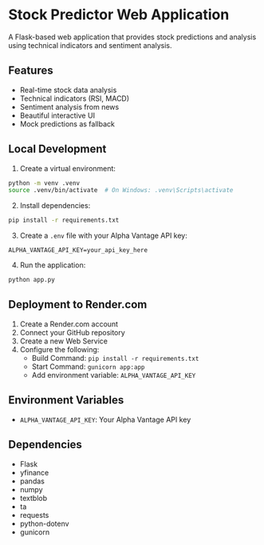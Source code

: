 # Stock Predictor Web Application

A Flask-based web application that provides stock predictions and analysis using technical indicators and sentiment analysis.

## Features
- Real-time stock data analysis
- Technical indicators (RSI, MACD)
- Sentiment analysis from news
- Beautiful interactive UI
- Mock predictions as fallback

## Local Development
1. Create a virtual environment:
```bash
python -m venv .venv
source .venv/bin/activate  # On Windows: .venv\Scripts\activate
```

2. Install dependencies:
```bash
pip install -r requirements.txt
```

3. Create a `.env` file with your Alpha Vantage API key:
```
ALPHA_VANTAGE_API_KEY=your_api_key_here
```

4. Run the application:
```bash
python app.py
```

## Deployment to Render.com
1. Create a Render.com account
2. Connect your GitHub repository
3. Create a new Web Service
4. Configure the following:
   - Build Command: `pip install -r requirements.txt`
   - Start Command: `gunicorn app:app`
   - Add environment variable: `ALPHA_VANTAGE_API_KEY`

## Environment Variables
- `ALPHA_VANTAGE_API_KEY`: Your Alpha Vantage API key

## Dependencies
- Flask
- yfinance
- pandas
- numpy
- textblob
- ta
- requests
- python-dotenv
- gunicorn 